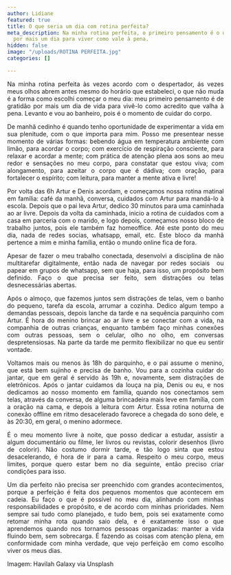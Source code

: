 ```yaml
---
author: Lidiane
featured: true
title: O que seria um dia com rotina perfeita?
meta_description: Na minha rotina perfeita, o primeiro pensamento é o de gratidão
  por mais um dia para viver como vale à pena.
hidden: false
image: "/uploads/ROTINA PERFEITA.jpg"
categories: []

---
```

<p align="justify">Na minha rotina perfeita às vezes acordo com o despertador, ás vezes meus olhos abrem antes mesmo do horário que estabeleci, o que não muda é a forma como escolhi começar o meu dia: meu primeiro pensamento é de gratidão por mais um dia de vida para vivê-lo como acredito que valha à pena. Levanto e vou ao banheiro, pois é o momento de cuidar do corpo.

<p align="justify">De manhã cedinho é quando tenho oportunidade de experimentar a vida em sua plenitude, com o que importa para mim. Posso me presentear nesse momento de várias formas: bebendo água em temperatura ambiente com limão, para acordar o corpo; com exercício de respiração consciente, para relaxar e acordar a mente; com prática de atenção plena aos sons ao meu redor e sensações no meu corpo, para constatar que estou viva; com alongamento, para azeitar o corpo que é dádiva; com oração, para fortalecer o espírito; com leitura, para manter a mente ativa e livre!</p>

<p align="justify">Por volta das 6h Artur e Denis acordam, e começamos nossa rotina matinal em família: café da manhã, conversa, cuidados com Artur para mandá-lo à escola. Depois que o pai leva Artur, dedico 30 minutos para uma caminhada ao ar livre. Depois da volta da caminhada, inicio a rotina de cuidados com a casa em parceria com o marido, e logo depois, começamos nosso bloco de trabalho juntos, pois ele também faz homeoffice. Até este ponto do meu dia, nada de redes socias, whatsapp, email, etc. Este bloco da manhã pertence a mim e minha família, então o mundo online fica de fora.

<p align="justify">Apesar de fazer o meu trabalho conectada, desenvolvi a disciplina de não multitarefar digitalmente, então nada de navegar por redes sociais  ou papear em grupos de whatsapp, sem que haja, para isso, um propósito bem definido. Faço o que precisa ser feito, sem distrações ou telas desnecessárias abertas.

<p align="justify">Após o almoço, que fazemos juntos sem distrações de telas, vem o banho do pequeno, tarefa da escola, arrumar a cozinha. Dedico algum tempo a demandas pessoais, depois lanche da tarde e na sequência parquinho com Artur. É hora do menino brincar ao ar livre e se conectar com a vida, na companhia de outras crianças, enquanto também faço minhas conexões com outras pessoas, sem o celular, olho no olho, em conversas despretensiosas. Na parte da tarde me permito flexibilizar no que eu sentir vontade.

<p align="justify">Voltamos mais ou menos às 18h do parquinho, e o pai assume o menino, que está bem sujinho e precisa de banho. Vou para a cozinha cuidar do jantar, que em geral é servido às 19h e, novamente, sem distrações de eletrônicos. Após o jantar cuidamos da louça na pia, Denis ou eu, e nos dedicamos ao nosso momento em família, quando nos conectamos sem telas, através da conversa, de alguma brincadeira mais leve em família, com a oração na cama, e depois a leitura com Artur. Essa rotina noturna de conexão offline em ritmo desacelerado favorece a chegada do sono dele, e às 20:30, em geral, o menino adormece.

<p align="justify">É o meu momento livre à noite, que posso dedicar a estudar, assistir a algum documentário ou filme, ler livros ou revistas, colorir desenhos (livro de colorir). Não costumo dormir tarde, e tão logo sinta que estou desacelerando, é hora de ir para a cama. Respeito o meu corpo, meus limites, porque quero estar bem no dia seguinte, então preciso criar condições para isso.

<p align="justify">Um dia perfeito não precisa ser preenchido com grandes acontecimentos, porque a perfeição é feita dos pequenos momentos que acontecem em cadeia. Eu faço o que é possível no meu dia, alinhando com minhas responsabilidades e propósito, e de acordo com minhas prioridades. Nem sempre sai tudo como planejado, e tudo bem, pois sei exatamente como retomar minha rota quando saio dela, e é exatamente isso o que aprendemos quando nos tornamos pessoas organizadas: manter a vida fluindo bem, sem sobrecarga. É fazendo as coisas com atenção plena, em conformidade com minha verdade, que vejo perfeição em como escolho viver os meus dias.

<p align="justify">Imagem: Havilah Galaxy via Unsplash</p>